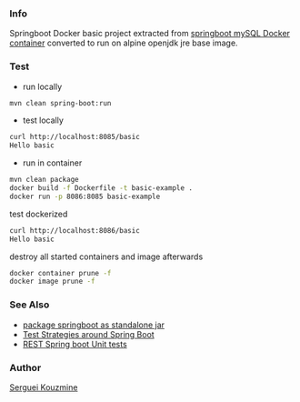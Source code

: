 ### Info

Springboot Docker basic project extracted from [springboot mySQL Docker container](https://github.com/TechPrimers/docker-mysql-spring-boot-example) converted to run on alpine openjdk jre base image.
### Test

* run locally
```sh
mvn clean spring-boot:run
```
* test locally
```sh
curl http://localhost:8085/basic
Hello basic
```
* run in container
```sh
mvn clean package
docker build -f Dockerfile -t basic-example . 
docker run -p 8086:8085 basic-example
```
test dockerized
```sh
curl http://localhost:8086/basic
Hello basic
```
destroy all started containers and image afterwards
```sh
docker container prune -f
docker image prune -f
```

### See Also
  * [package springboot as standalone jar](https://www.baeldung.com/spring-boot-run-maven-vs-executable-jar)
  * [Test Strategies around Spring Boot](https://github.com/mechero/spring-boot-testing-strategies)
  * [REST Spring boot Unit tests](https://github.com/bytestree/spring-restful-service-unit-test)

### Author
[Serguei Kouzmine](kouzmine_serguei@yahoo.com)

